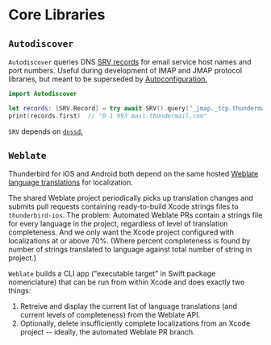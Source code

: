 # Core Libraries

## `Autodiscover`

`Autodiscover` queries DNS [SRV records](https://en.wikipedia.org/wiki/SRV_record) for email service host names and port numbers. Useful during development of IMAP and JMAP protocol libraries, but meant to be superseded by [Autoconfiguration.](https://wiki.mozilla.org/Thunderbird%3AAutoconfiguration)

```swift
import Autodiscover

let records: [SRV.Record] = try await SRV().query("_jmap._tcp.thundermail.com")
print(records.first)  // "0 1 993 mail.thundermail.com"
``` 

`SRV` depends on [`dnssd`.](https://developer.apple.com/documentation/dnssd)

## `Weblate`

Thunderbird for iOS and Android both depend on the same hosted [Weblate language translations](https://hosted.weblate.org/projects/tb-android) for localization.

The shared Weblate project periodically picks up translation changes and submits pull requests containing ready-to-build Xcode strings files to `thunderbird-ios`. The problem: Automated Weblate PRs contain a strings file for every language in the project, regardless of level of translation completeness. And we only want the Xcode project configured with localizations at or above 70%. (Where percent completeness is found by number of strings translated to language against total number of string in project.)

`Weblate` builds a CLI app ("executable target" in Swift package nomenclature) that can be run from within Xcode and does exactly two things:

1. Retreive and display the current list of language translations (and current levels of completeness) from the Weblate API.
2. Optionally, delete insufficiently complete localizations from an Xcode project -- ideally, the automated Weblate PR branch.
